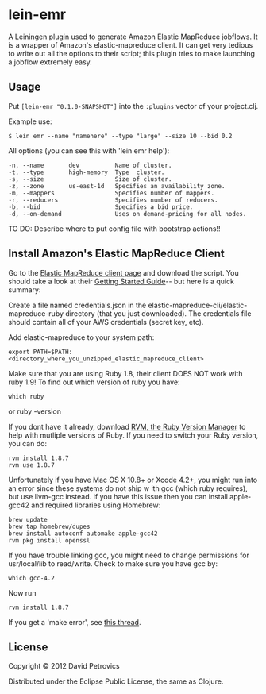 # lein-emr

A Leiningen plugin used to generate Amazon Elastic MapReduce jobflows. It is a wrapper of Amazon's elastic-mapreduce
client. It can get very tedious to write out all the options to their script; this plugin tries to make launching a 
jobflow extremely easy.

## Usage

Put `[lein-emr "0.1.0-SNAPSHOT"]` into the `:plugins` vector of your project.clj.

Example use:

    $ lein emr --name "namehere" --type "large" --size 10 --bid 0.2

All options (you can see this with 'lein emr help'):
                                 
    -n, --name       dev          Name of cluster.                      
    -t, --type       high-memory  Type  cluster.                        
    -s, --size                    Size of cluster.                      
    -z, --zone       us-east-1d   Specifies an availability zone.       
    -m, --mappers                 Specifies number of mappers.          
    -r, --reducers                Specifies number of reducers.         
    -b, --bid                     Specifies a bid price.                
    -d, --on-demand               Uses on demand-pricing for all nodes. 
 
 TO DO:
 Describe where to put config file with bootstrap actions!!

## Install Amazon's Elastic MapReduce Client
Go to the [Elastic MapReduce client page](http://aws.amazon.com/code/Elastic-MapReduce/2264) and download the script. 
You should take a look at their 
[Getting Started Guide](http://docs.amazonwebservices.com/ElasticMapReduce/latest/GettingStartedGuide/SignUp.html)-- but 
here is a quick summary:

Create a file named credentials.json in the elastic-mapreduce-cli/elastic-mapreduce-ruby directory (that you just 
downloaded). The credentials file should contain all of your AWS credentials (secret key, etc).

Add elastic-mapreduce to your system path:

    export PATH=$PATH:<directory_where_you_unzipped_elastic_mapreduce_client>

Make sure that you are using Ruby 1.8, their client DOES NOT work with ruby 1.9! To find out which version of ruby you 
have:

    which ruby
    
or
    ruby -version
    

If you dont have it already, download [RVM, the Ruby Version Manager](https://rvm.io) to help with mutliple versions of
Ruby. If you need to switch your Ruby version, you can do:

    rvm install 1.8.7
    rvm use 1.8.7

Unfortunately if you have Mac OS X 10.8+ or Xcode 4.2+, you might run into an error since these systems do not ship w
ith gcc (which ruby requires), but use llvm-gcc instead. If you have this issue then you can install apple-gcc42 and 
required libraries using Homebrew:

    brew update
    brew tap homebrew/dupes
    brew install autoconf automake apple-gcc42
    rvm pkg install openssl

If you have trouble linking gcc, you might need to change permissions for usr/local/lib to read/write. Check to make 
sure you have gcc by:

    which gcc-4.2

Now run 

    rvm install 1.8.7

If you get a 'make error', see 
[this thread](http://stackoverflow.com/questions/11664835/mountain-lion-rvm-install-1-8-7-x11-error).

## License

Copyright © 2012 David Petrovics

Distributed under the Eclipse Public License, the same as Clojure.
